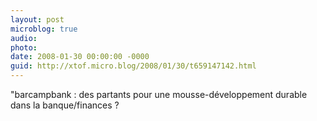 ```yaml
---
layout: post
microblog: true
audio: 
photo: 
date: 2008-01-30 00:00:00 -0000
guid: http://xtof.micro.blog/2008/01/30/t659147142.html
---
```

"barcampbank : des partants pour une mousse-développement durable dans la banque/finances ?
